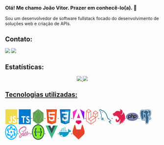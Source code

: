 ### Olá! Me chamo João Vitor. Prazer em conhecê-lo(a). 👋
<p>Sou um desenvolvedor de software fullstack focado do desenvolvimento de soluções web e criação de APIs.</p>

<h2>Contato:</h2>
  <a href = "mailto:vorque45@gmail.com"><img src="https://img.shields.io/badge/-Gmail-%23333?style=for-the-badge&logo=gmail&logoColor=white" target="_blank"></a>
  <a href="https://www.linkedin.com/in/joão-vitor-5856b7204" target="_blank"><img src="https://img.shields.io/badge/-LinkedIn-%230077B5?style=for-the-badge&logo=linkedin&logoColor=white" target="_blank"></a> 
<h2>Estatísticas:</h2>
<div align="center">
  <a href="https://github.com/jao241">
  <img height="165em" src="https://github-readme-stats.vercel.app/api?username=jao241&show_icons=true&theme=dracula&include_all_commits=true&count_private=true"/>
  <img height="165em" src="https://github-readme-stats.vercel.app/api/top-langs/?username=jao241&layout=compact&langs_count=7&theme=dracula"/>
</div>
<h2>Tecnologias utilizadas:</h2>
<div style="display: inline_block;"><br>
  <img align="center" alt="jao-Js" height="50" width="40" src="https://raw.githubusercontent.com/devicons/devicon/master/icons/javascript/javascript-plain.svg">
  <img align="center" alt="jao-Ts" height="50" width="40" src="https://raw.githubusercontent.com/devicons/devicon/master/icons/typescript/typescript-plain.svg">
  <img align="center" alt="jao-Ts" height="50" width="40" src="https://raw.githubusercontent.com/devicons/devicon/master/icons/nodejs/nodejs-plain.svg">
  <img align="center" alt="jao-HTML" height="50" width="40" src="https://raw.githubusercontent.com/devicons/devicon/master/icons/html5/html5-original.svg">
  <img align="center" alt="jao-CSS" height="50" width="40" src="https://raw.githubusercontent.com/devicons/devicon/master/icons/css3/css3-original.svg">
  <img align="center" alt="jao-CSS" height="50" width="40" src="https://raw.githubusercontent.com/devicons/devicon/refs/heads/master/icons/angular/angular-original.svg">
  <img align="center" alt="jao-CSS" height="50" width="40" src="https://raw.githubusercontent.com/devicons/devicon/refs/heads/master/icons/laravel/laravel-original.svg">
  <img align="center" alt="jao-CSS" height="50" width="40" src="https://raw.githubusercontent.com/devicons/devicon/refs/heads/master/icons/mysql/mysql-original.svg">
  <img align="center" alt="jao-CSS" height="50" width="40" src="https://raw.githubusercontent.com/devicons/devicon/refs/heads/master/icons/nestjs/nestjs-original.svg">
  <img align="center" alt="jao-CSS" height="50" width="40" src="https://raw.githubusercontent.com/devicons/devicon/refs/heads/master/icons/php/php-original.svg">
  <img align="center" alt="jao-CSS" height="50" width="40" src="https://raw.githubusercontent.com/devicons/devicon/refs/heads/master/icons/postgresql/postgresql-plain.svg">
  <img align="center" alt="jao-CSS" height="50" width="40" src="https://raw.githubusercontent.com/devicons/devicon/refs/heads/master/icons/quasar/quasar-plain.svg">
  <img align="center" alt="jao-CSS" height="50" width="40" src="https://raw.githubusercontent.com/devicons/devicon/refs/heads/master/icons/sass/sass-original.svg">
  <img align="center" alt="jao-CSS" height="50" width="40" src="https://raw.githubusercontent.com/devicons/devicon/refs/heads/master/icons/swagger/swagger-original.svg">
  <img align="center" alt="jao-CSS" height="50" width="40" src="https://raw.githubusercontent.com/devicons/devicon/refs/heads/master/icons/vuejs/vuejs-original.svg">
  <img align="center" alt="jao-CSS" height="50" width="40" src="https://raw.githubusercontent.com/devicons/devicon/refs/heads/master/icons/docker/docker-plain.svg">
  <img align="center" alt="jao-CSS" height="50" width="40" src="https://raw.githubusercontent.com/devicons/devicon/refs/heads/master/icons/gitlab/gitlab-plain.svg">
</div>

